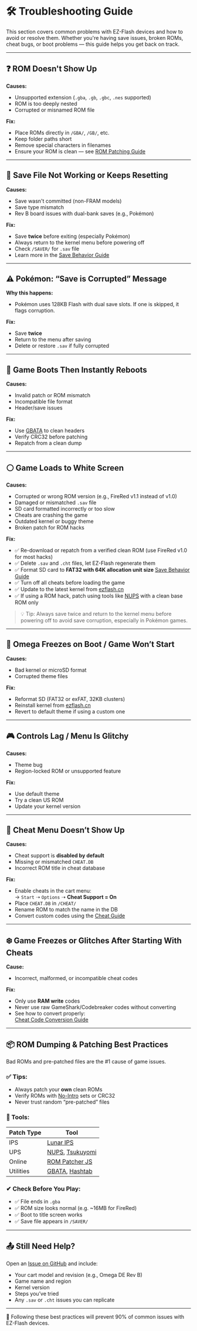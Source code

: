 # 🛠️ Troubleshooting Guide

This section covers common problems with EZ-Flash devices and how to avoid or resolve them. Whether you're having save issues, broken ROMs, cheat bugs, or boot problems — this guide helps you get back on track.

---

## ❓ ROM Doesn't Show Up

**Causes:**
- Unsupported extension (`.gba`, `.gb`, `.gbc`, `.nes` supported)
- ROM is too deeply nested
- Corrupted or misnamed ROM file

**Fix:**
- Place ROMs directly in `/GBA/`, `/GB/`, etc.
- Keep folder paths short
- Remove special characters in filenames
- Ensure your ROM is clean — see [ROM Patching Guide](https://github.com/ChimeraGaming/GBA-EZ-Flash-2025-Guide/blob/main/Troubleshooting.md#-rom-dumping--patching-best-practices)

---

## 💾 Save File Not Working or Keeps Resetting

**Causes:**
- Save wasn't committed (non-FRAM models)
- Save type mismatch
- Rev B board issues with dual-bank saves (e.g., Pokémon)

**Fix:**
- Save **twice** before exiting (especially Pokémon)
- Always return to the kernel menu before powering off
- Check `/SAVER/` for `.sav` file
- Learn more in the [Save Behavior Guide](https://github.com/ChimeraGaming/GBA-EZ-Flash-2025-Guide/blob/main/Save.md)

---

## ⚠️ Pokémon: “Save is Corrupted” Message

**Why this happens:**
- Pokémon uses 128KB Flash with dual save slots. If one is skipped, it flags corruption.

**Fix:**
- Save **twice**
- Return to the menu after saving
- Delete or restore `.sav` if fully corrupted

---

## 🔁 Game Boots Then Instantly Reboots

**Causes:**
- Invalid patch or ROM mismatch
- Incompatible file format
- Header/save issues

**Fix:**
- Use [GBATA](https://www.romhacking.net/utilities/601/) to clean headers
- Verify CRC32 before patching
- Repatch from a clean dump

---

## ⚪ Game Loads to White Screen

**Causes:**
- Corrupted or wrong ROM version (e.g., FireRed v1.1 instead of v1.0)
- Damaged or mismatched `.sav` file
- SD card formatted incorrectly or too slow
- Cheats are crashing the game
- Outdated kernel or buggy theme
- Broken patch for ROM hacks

**Fix:**
- ✅ Re-download or repatch from a verified clean ROM (use FireRed v1.0 for most hacks)  
- ✅ Delete `.sav` and `.cht` files, let EZ-Flash regenerate them  
- ✅ Format SD card to **FAT32 with 64K allocation unit size** [Save Behavior Guide](https://github.com/ChimeraGaming/GBA-EZ-Flash-2025-Guide/blob/main/Save.md) 
- ✅ Turn off all cheats before loading the game  
- ✅ Update to the latest kernel from [ezflash.cn](https://www.ezflash.cn/download)  
- ✅ If using a ROM hack, patch using tools like [NUPS](https://www.romhacking.net/utilities/606/) with a clean base ROM only  

> 💡 Tip: Always save twice and return to the kernel menu before powering off to avoid save corruption, especially in Pokémon games.

---

## 🧱 Omega Freezes on Boot / Game Won’t Start

**Causes:**
- Bad kernel or microSD format
- Corrupted theme files

**Fix:**
- Reformat SD (FAT32 or exFAT, 32KB clusters)
- Reinstall kernel from [ezflash.cn](https://www.ezflash.cn/download)
- Revert to default theme if using a custom one

---

## 🎮 Controls Lag / Menu Is Glitchy

**Causes:**
- Theme bug
- Region-locked ROM or unsupported feature

**Fix:**
- Use default theme
- Try a clean US ROM
- Update your kernel version

---

## 🧩 Cheat Menu Doesn’t Show Up

**Causes:**
- Cheat support is **disabled by default**
- Missing or mismatched `CHEAT.DB`
- Incorrect ROM title in cheat database

**Fix:**
- Enable cheats in the cart menu:  
  → `Start` ➝ `Options` ➝ **Cheat Support = On**
- Place `CHEAT.DB` in `/CHEAT/`
- Rename ROM to match the name in the DB
- Convert custom codes using the [Cheat Guide](https://github.com/ChimeraGaming/GBA-EZ-Flash-2025-Guide/blob/main/Cheats.md)

---

## ❄️ Game Freezes or Glitches After Starting With Cheats

**Cause:**
- Incorrect, malformed, or incompatible cheat codes

**Fix:**
- Only use **RAM write** codes
- Never use raw GameShark/Codebreaker codes without converting
- See how to convert properly:  
  [Cheat Code Conversion Guide](https://github.com/ChimeraGaming/GBA-EZ-Flash-2025-Guide/blob/main/Cheats.md)

---

## 📦 ROM Dumping & Patching Best Practices

Bad ROMs and pre-patched files are the #1 cause of game issues.

### ✅ Tips:

- Always patch your **own** clean ROMs
- Verify ROMs with [No-Intro](https://datomatic.no-intro.org/) sets or CRC32
- Never trust random “pre-patched” files

### 🧰 Tools:

| Patch Type | Tool |
|------------|------|
| IPS | [Lunar IPS](https://www.romhacking.net/utilities/240/) |
| UPS | [NUPS](https://www.romhacking.net/utilities/606/), [Tsukuyomi](https://www.romhacking.net/utilities/519/) |
| Online | [ROM Patcher JS](https://www.marcrobledo.com/RomPatcher.js/) |
| Utilities | [GBATA](https://www.romhacking.net/utilities/601/), [Hashtab](https://implbits.com/products/hashtab/) |

### ✔ Check Before You Play:

- ✅ File ends in `.gba`
- ✅ ROM size looks normal (e.g. ~16MB for FireRed)
- ✅ Boot to title screen works
- ✅ Save file appears in `/SAVER/`

---

## 📤 Still Need Help?

Open an [Issue on GitHub](https://github.com/ChimeraGaming/GBA-EZ-Flash-2025-Guide/issues/new) and include:

- Your cart model and revision (e.g., Omega DE Rev B)
- Game name and region
- Kernel version
- Steps you’ve tried
- Any `.sav` or `.cht` issues you can replicate

---

🧠 Following these best practices will prevent 90% of common issues with EZ-Flash devices.
